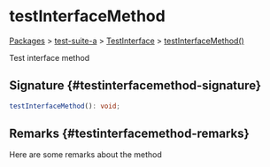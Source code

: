 # testInterfaceMethod

[Packages](/) &gt; [test-suite-a](/test-suite-a) &gt; [TestInterface](/test-suite-a/testinterface-interface) &gt; [testInterfaceMethod()](/test-suite-a/testinterface-interface/testinterfacemethod-methodsignature)

Test interface method

## Signature {#testinterfacemethod-signature}

```typescript
testInterfaceMethod(): void;
```

## Remarks {#testinterfacemethod-remarks}

Here are some remarks about the method
